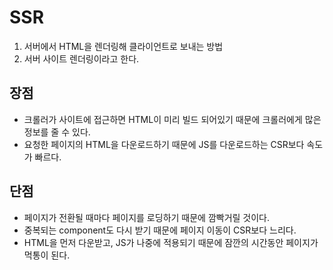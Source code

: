# SSR

1. 서버에서 HTML을 렌더링해 클라이언트로 보내는 방법
2. 서버 사이트 렌더링이라고 한다.

## 장점

- 크롤러가 사이트에 접근하면 HTML이 미리 빌드 되어있기 때문에 크롤러에게 많은 정보를 줄 수 있다.
- 요청한 페이지의 HTML을 다운로드하기 때문에 JS를 다운로드하는 CSR보다 속도가 빠르다.

## 단점

- 페이지가 전환될 때마다 페이지를 로딩하기 때문에 깜빡거릴 것이다.
- 중복되는 component도 다시 받기 때문에 페이지 이동이 CSR보다 느리다.
- HTML을 먼저 다운받고, JS가 나중에 적용되기 때문에 잠깐의 시간동안 페이지가 먹통이 된다.

